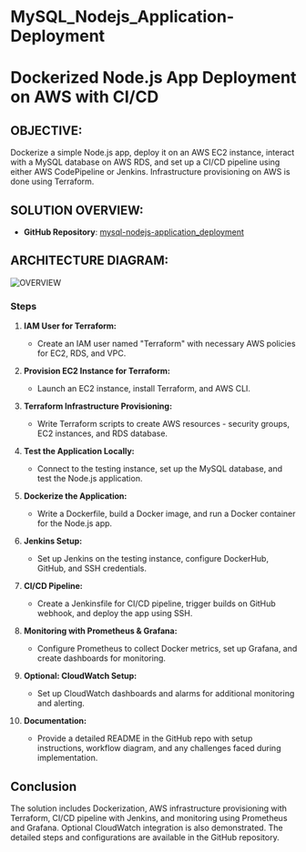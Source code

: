 # MySQL_Nodejs_Application-Deployment

# Dockerized Node.js App Deployment on AWS with CI/CD

## OBJECTIVE:
Dockerize a simple Node.js app, deploy it on an AWS EC2 instance, interact with a MySQL database on AWS RDS, and set up a CI/CD pipeline using either AWS CodePipeline or Jenkins. Infrastructure provisioning on AWS is done using Terraform.

## SOLUTION OVERVIEW:
- **GitHub Repository**: [mysql-nodejs-application_deployment](https://github.com/Ravivarman16/mysql-nodejs-application_deployment.git)
  
## ARCHITECTURE DIAGRAM:

![OVERVIEW](https://github.com/Ravivarman16/mysql-nodejs-application_deployment/assets/129171351/8da842f3-c98d-4e62-b1ab-86767b4bf862)
### Steps

1. **IAM User for Terraform:**
   - Create an IAM user named "Terraform" with necessary AWS policies for EC2, RDS, and VPC.

2. **Provision EC2 Instance for Terraform:**
   - Launch an EC2 instance, install Terraform, and AWS CLI.

3. **Terraform Infrastructure Provisioning:**
   - Write Terraform scripts to create AWS resources - security groups, EC2 instances, and RDS database.

4. **Test the Application Locally:**
   - Connect to the testing instance, set up the MySQL database, and test the Node.js application.

5. **Dockerize the Application:**
   - Write a Dockerfile, build a Docker image, and run a Docker container for the Node.js app.

6. **Jenkins Setup:**
   - Set up Jenkins on the testing instance, configure DockerHub, GitHub, and SSH credentials.

7. **CI/CD Pipeline:**
   - Create a Jenkinsfile for CI/CD pipeline, trigger builds on GitHub webhook, and deploy the app using SSH.

8. **Monitoring with Prometheus & Grafana:**
   - Configure Prometheus to collect Docker metrics, set up Grafana, and create dashboards for monitoring.

9. **Optional: CloudWatch Setup:**
   - Set up CloudWatch dashboards and alarms for additional monitoring and alerting.

10. **Documentation:**
    - Provide a detailed README in the GitHub repo with setup instructions, workflow diagram, and any challenges faced during implementation.

## Conclusion
The solution includes Dockerization, AWS infrastructure provisioning with Terraform, CI/CD pipeline with Jenkins, and monitoring using Prometheus and Grafana. Optional CloudWatch integration is also demonstrated. The detailed steps and configurations are available in the GitHub repository.
